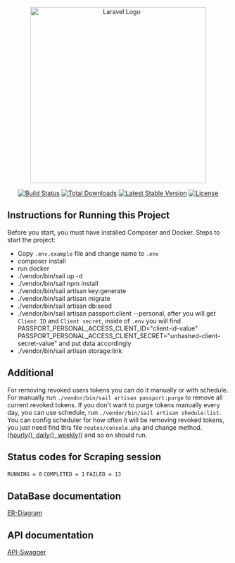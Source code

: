 <p align="center"><a href="https://laravel.com" target="_blank"><img src="https://raw.githubusercontent.com/laravel/art/master/logo-lockup/5%20SVG/2%20CMYK/1%20Full%20Color/laravel-logolockup-cmyk-red.svg" width="400" alt="Laravel Logo"></a></p>

<p align="center">
<a href="https://github.com/laravel/framework/actions"><img src="https://github.com/laravel/framework/workflows/tests/badge.svg" alt="Build Status"></a>
<a href="https://packagist.org/packages/laravel/framework"><img src="https://img.shields.io/packagist/dt/laravel/framework" alt="Total Downloads"></a>
<a href="https://packagist.org/packages/laravel/framework"><img src="https://img.shields.io/packagist/v/laravel/framework" alt="Latest Stable Version"></a>
<a href="https://packagist.org/packages/laravel/framework"><img src="https://img.shields.io/packagist/l/laravel/framework" alt="License"></a>
</p>

## Instructions for Running this Project

Before you start, you must have installed Composer and Docker.
Steps to start the project:

- Copy `.env.example` file and change name to `.env`
- composer install
- run docker
- ./vendor/bin/sail up -d
- ./vendor/bin/sail npm install
- ./vendor/bin/sail artisan key:generate
- ./vendor/bin/sail artisan migrate
- ./vendor/bin/sail artisan db:seed
- ./vendor/bin/sail artisan passport:client --personal, after you will get `Client ID` and `Client secret`, inside of
  `.env` you will find PASSPORT_PERSONAL_ACCESS_CLIENT_ID="client-id-value"
  PASSPORT_PERSONAL_ACCESS_CLIENT_SECRET="unhashed-client-secret-value" and put data accordingly
- ./vendor/bin/sail artisan storage:link

## Additional

For removing revoked users tokens you can do it manually or with schedule.
For manually run `./vendor/bin/sail artisan passport:purge` to remove all current revoked tokens.
If you don't want to purge tokens manually every day, you can use schedule, run `./vendor/bin/sail artisan shedule:list`.
You can config scheduler for how often it will be removing revoked tokens, you just need find this file `routes/console.php` and
change method. [(hourly(), daily(), weekly()](https://laravel.com/docs/11.x/scheduling#schedule-frequency-options) and so on
should run.
## Status codes for Scraping session

`RUNNING = 0`
`COMPLETED = 1`
`FAILED = 13`

## DataBase documentation

[ER-Diagram](https://dbdiagram.io/d/Scraping-Data-v-last-670a88bd97a66db9a3c012a4)

## API documentation

[API-Swagger](https://app.swaggerhub.com/apis/TORNADOGHOST/Scraper/1.0.0)
